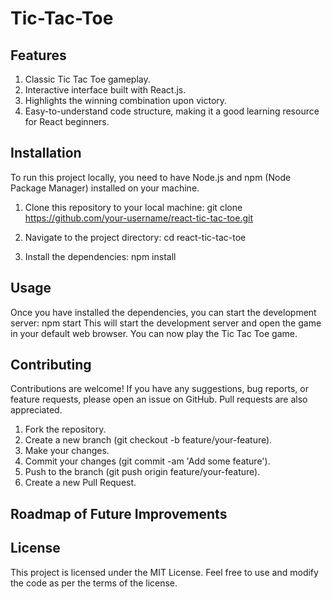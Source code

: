 # Tic-Tac-Toe
## Features
1. Classic Tic Tac Toe gameplay.
2. Interactive interface built with React.js.
3. Highlights the winning combination upon victory.
4. Easy-to-understand code structure, making it a good learning resource for React beginners.

## Installation
To run this project locally, you need to have Node.js and npm (Node Package Manager) installed on your machine.

1. Clone this repository to your local machine:
git clone https://github.com/your-username/react-tic-tac-toe.git

2. Navigate to the project directory:
cd react-tic-tac-toe

3. Install the dependencies:
npm install

## Usage
Once you have installed the dependencies, you can start the development server:
npm start
This will start the development server and open the game in your default web browser. You can now play the Tic Tac Toe game.

## Contributing
Contributions are welcome! If you have any suggestions, bug reports, or feature requests, please open an issue on GitHub. Pull requests are also appreciated.

1. Fork the repository.
2. Create a new branch (git checkout -b feature/your-feature).
3. Make your changes.
4. Commit your changes (git commit -am 'Add some feature').
5. Push to the branch (git push origin feature/your-feature).
6. Create a new Pull Request.

## Roadmap of Future Improvements

## License
This project is licensed under the MIT License. Feel free to use and modify the code as per the terms of the license.






